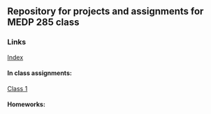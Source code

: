## Repository for projects and assignments for MEDP 285 class

### Links
[Index](https://rafaperalva.github.io/media/)  

#### In class assignments:
[Class 1](https://rafaperalva.github.io/media/class1_inclass.html)

#### Homeworks: